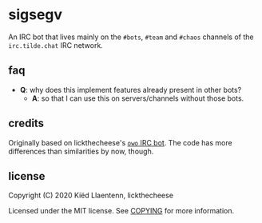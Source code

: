 # sigsegv

An IRC bot that lives mainly on the `#bots`, `#team` and `#chaos`
channels of the `irc.tilde.chat` IRC network.

## faq
- **Q**: why does this implement features already present in other bots?
	- **A**: so that I can use this on servers/channels without
	those bots.

## credits

Originally based on lickthecheese's
[`owo` IRC bot](https://github.com/lickthecheese/oirc-bot).
The code has more differences than similarities by now,
though.

## license

Copyright (C) 2020 Kiëd Llaentenn, lickthecheese

Licensed under the MIT license. See
[COPYING](https://github.com/kiedtl/ircbot/blob/master/COPYING)
for more information.

